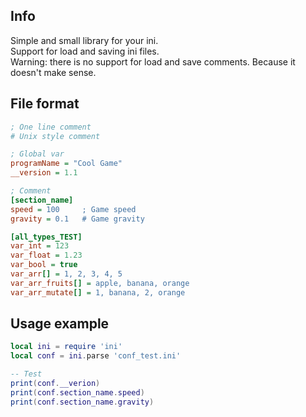 ## Info
Simple and small library for your ini.</br>
Support for load and saving ini files.</br>
Warning: there is no support for load and save comments. Because it doesn't make sense.

## File format
```ini
; One line comment
# Unix style comment

; Global var
programName = "Cool Game"
__version = 1.1

; Comment
[section_name]
speed = 100     ; Game speed
gravity = 0.1   # Game gravity

[all_types_TEST]
var_int = 123
var_float = 1.23
var_bool = true
var_arr[] = 1, 2, 3, 4, 5
var_arr_fruits[] = apple, banana, orange
var_arr_mutate[] = 1, banana, 2, orange
```

## Usage example
```lua
local ini = require 'ini'
local conf = ini.parse 'conf_test.ini'

-- Test
print(conf.__verion)
print(conf.section_name.speed)
print(conf.section_name.gravity)
```
